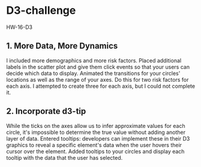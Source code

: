 # D3-challenge
HW-16-D3


## 1. More Data, More Dynamics

I included more demographics and more risk factors. Placed additional labels in the scatter plot and give them click events so that your users can decide which data to display. Animated the transitions for your circles' locations as well as the range of your axes. Do this for two risk factors for each axis. I attempted to create three for each axis, but I could not complete it.



## 2. Incorporate d3-tip

While the ticks on the axes allow us to infer approximate values for each circle, it's impossible to determine the true value without adding another layer of data. Entered tooltips: developers can implement these in their D3 graphics to reveal a specific element's data when the user hovers their cursor over the element. Added tooltips to your circles and display each tooltip with the data that the user has selected.


